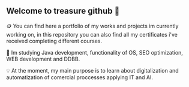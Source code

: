 ## Welcome to treasure github 👋

🪙 You can find here a portfolio of my works and projects im currently working on, in this repository you can also find all my certificates i've received completing different courses.

🌱 Im studying Java development, functionality of OS, SEO optimization, WEB development and DDBB.

💡 At the moment, my main purpose is to learn about digitalization and automatization of comercial proccesses applying IT and AI.
